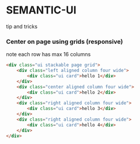 # SEMANTIC-UI
tip and tricks

### Center on page using grids (responsive)
note each row has max 16 columns

```html
<div class="ui stackable page grid">
    <div class="left aligned column four wide">
        <div class="ui card">hello 1</div>
    </div>
    <div class="center aligned column four wide">
        <div class="ui card">hello 2</div>
    </div>
    <div class="right aligned column four wide">
        <div class="ui card">hello 3</div>
    </div>
    <div class="right aligned column four wide">
        <div class="ui card">hello 4</div>
    </div>
</div>
```
